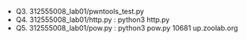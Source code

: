  
 * Q3. 312555008_lab01/pwntools_test.py
 * Q4. 312555008_lab01/http.py : python3 http.py
 * Q5. 312555008_lab01/pow.py : python3 pow.py 10681 up.zoolab.org

